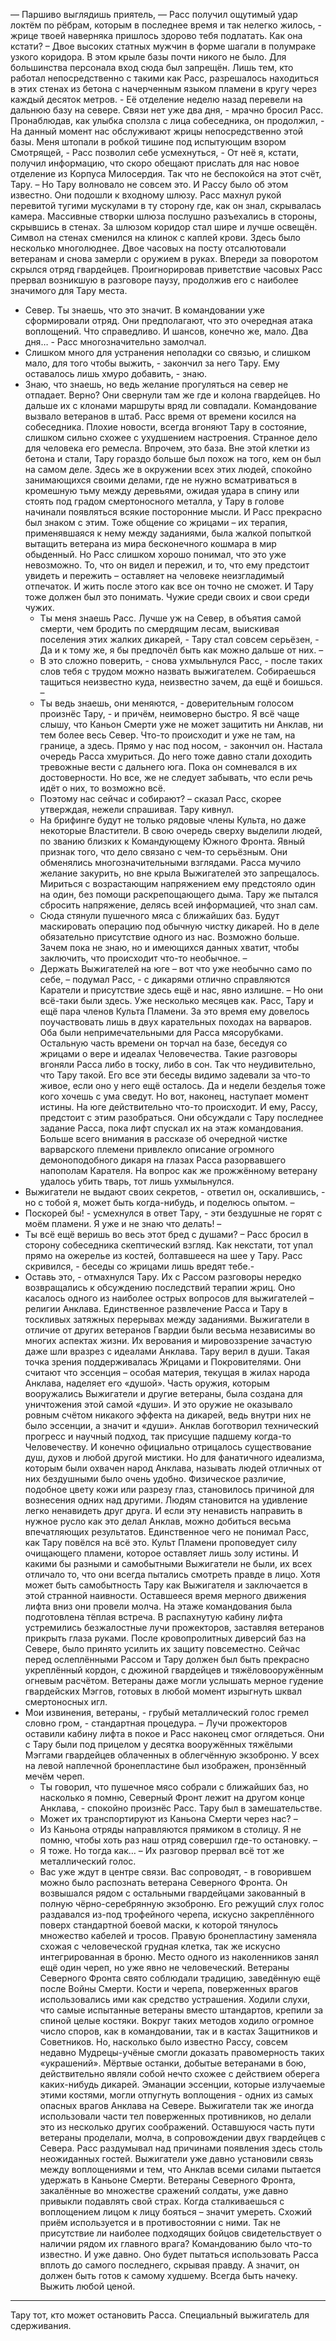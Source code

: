 &mdash; Паршиво выглядишь приятель, &mdash; Расс получил ощутимый удар локтём по рёбрам, которым в последнее время и так нелегко жилось, - жрице твоей наверняка пришлось здорово тебя подлатать. Как она кстати? –
	Двое высоких статных мужчин в форме шагали в полумраке узкого коридора. В этом крыле базы почти никого не было. Для большинства персонала вход сюда был запрещён. Лишь тем, кто работал непосредственно с такими как Расс, разрешалось находиться в этих стенах из бетона с начерченным языком пламени в кругу через каждый десяток метров.
	- Её отделение неделю назад перевели на дальнюю базу на севере. Связи нет уже два дня, - мрачно бросил Расс. Пронаблюдав, как улыбка сползла с лица собеседника, он продолжил, - На данный момент нас обслуживают жрицы непосредственно этой базы. Меня штопали в робкой тишине под испытующим взором Смотрящей, - Расс позволил себе усмехнуться, - От неё я, кстати, получил информацию, что скоро обещают прислать для нас новое отделение из Корпуса Милосердия. Так что не беспокойся на этот счёт, Тару. –
	Но Тару волновало не совсем это. И Рассу было об этом известно. 
Они подошли к входному шлюзу. Расс махнул рукой перевитой тугими мускулами в ту сторону где, как он знал, скрывалась камера. Массивные створки шлюза послушно разъехались в стороны, скрывшись в стенах.
За шлюзом коридор стал шире и лучше освещён. Символ на стенах сменился на клинок с каплей крови. Здесь было несколько многолюднее. Двое часовых на посту отсалютовали ветеранам и снова замерли с оружием в руках. Впереди за поворотом скрылся отряд гвардейцев. Проигнорировав приветствие часовых Расс прервал возникшую в разговоре паузу, продолжив его с наиболее значимого для Тару места.
- Север. Ты знаешь, что это значит. В командовании уже сформировали отряд. Они предполагают, что это очередная атака воплощений. Что справедливо. И шансов, конечно же, мало. Два дня… - Расс многозначительно замолчал.
 - Слишком много для устранения неполадки со связью, и слишком мало, для того чтобы выжить, - закончил за него Тару. Ему оставалось лишь хмуро добавить, - знаю. 
- Знаю, что знаешь, но ведь желание прогуляться на север не отпадает. Верно?
	Они свернули там же где и колона гвардейцев. Но дальше их с клонами маршруты вряд ли совпадали. Командование вызвало ветеранов в штаб.
Расс время от времени косился на собеседника. Плохие новости, всегда вгоняют Тару в состояние, слишком сильно схожее с ухудшением настроения. Странное дело для человека его ремесла. Впрочем, это база. Вне этой клетки из бетона и стали, Тару гораздо больше был похож на того, кем он был на самом деле. Здесь же в окружении всех этих людей, спокойно занимающихся своими делами, где не нужно всматриваться в кромешную тьму между деревьями, ожидая удара в спину или стоять под градом смертоносного металла, у Тару в голове начинали появляться всякие посторонние мысли. И Расс прекрасно был знаком с этим. Тоже общение со жрицами – их терапия, применявшаяся к нему между заданиями, была жалкой попыткой вытащить ветерана из мира бесконечного кошмара в мир обыденный. Но Расс слишком хорошо понимал, что это уже невозможно. То, что он видел и пережил, и то, что ему предстоит увидеть и пережить – оставляет на человеке неизгладимый отпечаток. И жить после этого как все он точно не сможет. И Тару тоже должен был это понимать.
	Чужие среди своих и свои среди чужих.
 	- Ты меня знаешь Расс. Лучше уж на Север, в объятия самой смерти, чем бродить по смердящим лесам, выискивая поселения этих жалких дикарей, - Тару стал совсем серьёзен, - Да и к тому же, я бы предпочёл быть как можно дальше от них. –
	- В это сложно поверить, - снова ухмыльнулся Расс, - после таких слов тебя с трудом можно назвать выжигателем. Собираешься тащиться неизвестно куда, неизвестно зачем, да ещё и боишься. –
	- Ты ведь знаешь, они меняются, - доверительным голосом произнёс Тару, - и причём, неимоверно быстро. Я всё чаще слышу, что Каньон Смерти уже не может защитить ни Анклав, ни тем более весь Север. Что-то происходит и уже не там, на границе, а здесь. Прямо у нас под носом, - закончил он.
	Настала очередь Расса хмуриться. До него тоже давно стали доходить тревожные вести с дальнего юга. Пока он сомневался в их достоверности. Но все, же не следует забывать, что если речь идёт о них, то возможно всё.   
	- Поэтому нас сейчас и собирают? – сказал Расс, скорее утверждая, нежели спрашивая.
	Тару кивнул.
	- На брифинге будут не только рядовые члены Культа, но даже некоторые Властители. В свою очередь сверху выделили людей, по званию близких к Командующему Южного Фронта. Явный признак того, что дело связано с чем-то серьёзным.
	Они обменялись многозначительными взглядами. Расса мучило желание закурить, но вне крыла Выжигателей это запрещалось. Мириться с возрастающим напряжением ему предстояло один на один, без помощи раскрепощающего дыма. Тару же пытался сбросить напряжение, делясь всей информацией, что знал сам.
	- Сюда стянули пушечного мяса с ближайших баз. Будут маскировать операцию под обычную чистку дикарей. Но в деле обязательно присутствие одного из нас. Возможно больше. Зачем пока не знаю, но и имеющихся данных хватит, чтобы заключить, что происходит что-то необычное. –
	- Держать Выжигателей на юге – вот что уже необычно само по себе, – подумал Расс, - с дикарями отлично справляются Каратели и присутствие здесь ещё и нас, явно излишне. –
Но они всё-таки были здесь. Уже несколько месяцев как. Расс, Тару и ещё пара членов Культа Пламени. За это время ему довелось поучаствовать лишь в двух карательных походах на варваров. Оба были непримечательными для Расса мясорубками. Остальную часть времени он торчал на базе, беседуя со жрицами о вере и идеалах Человечества. Такие разговоры вгоняли Расса либо в тоску, либо в сон. Так что неудивительно, что Тару такой. Его все эти беседы видимо задевали за что-то живое, если оно у него ещё осталось. Да и недели безделья тоже кого хочешь с ума сведут. 
Но вот, наконец, наступает момент истины. 
На юге действительно что-то происходит. И ему, Рассу, предстоит с этим разобраться.
Они обсуждали с Тару последнее задание Расса, пока лифт спускал их на этаж командования. Больше всего внимания в рассказе об очередной чистке варварского племени привлекло описание огромного демоноподобного дикаря на глазах Расса разорвавшего напополам Карателя. На вопрос как же прожжённому ветерану удалось убить тварь, тот лишь ухмыльнулся.
- Выжигатели не выдают своих секретов, - ответил он, оскалившись, - но с тобой я, может быть когда-нибудь, и поделюсь опытом. –
- Поскорей бы! - усмехнулся в ответ Тару, - эти бездушные не горят с моём пламени. Я уже и не знаю что делать! –
- Ты всё ещё веришь во весь этот бред с душами? – Расс бросил в сторону собеседника скептический взгляд. Как некстати, тот упал прямо на ожерелье из костей, болтавшееся на шее у Тару. Расс скривился, - беседы со жрицами лишь вредят тебе.-
- Оставь это, -  отмахнулся Тару. Их с Рассом разговоры нередко возвращались к обсуждению последствий терапии жриц. Оно касалось одного из наиболее острых вопросов для выжигателей – религии Анклава. Единственное развлечение Расса и Тару в тоскливых затяжных перерывах между заданиями. 
Выжигатели в отличие от других ветеранов Гвардии были весьма независимы во многих аспектах жизни. Их верования и мировоззрение зачастую даже шли вразрез с идеалами Анклава. Тару верил в души. Такая точка зрения поддерживалась Жрицами и Покровителями. Они считают что эссенция – особая материя, текущая в жилах народа Анклава, наделяет его «душой». Часть оружия, которым вооружались Выжигатели и другие ветераны, была создана для уничтожения этой самой «души». И это оружие не оказывало ровным счётом никакого эффекта на дикарей, ведь внутри них не было эссенции, а значит и «души». Анклав боготворил технический прогресс и научный подход, так присущие падшему когда-то Человечеству. И конечно официально отрицалось существование душ, духов и любой другой мистики. Но для фанатичного идеализма, которым были охвачен народ Анклава, называть людей отличных от них бездушными было очень удобно. Физическое различие, подобное цвету кожи или разрезу глаз, становилось причиной для  вознесения одних над другими. Людям становится на удивление легко ненавидеть друг друга. И если эту ненависть направить в нужное русло как это делал Анклав, можно добиться весьма впечатляющих результатов. 
Единственное чего не понимал Расс, как Тару повёлся на всё это. Культ Пламени проповедует силу очищающего пламени, которое оставляет лишь золу истины. И какими бы разными и самобытными Выжигатели не были, их всех отличало то, что они всегда пытались смотреть правде в лицо. Хотя может быть самобытность Тару как Выжигателя и заключается в этой странной наивности.
Оставшееся время мерного движения лифта вниз они провели молча.
На этаже командования была подготовлена тёплая встреча. В распахнутую кабину лифта устремились безжалостные лучи прожекторов, заставляя ветеранов прикрыть глаза руками. 
После кровопролитных диверсий баз на Севере, было принято усилить их защиту повсеместно. Сейчас перед ослеплёнными Рассом и Тару должен был быть прекрасно укреплённый кордон, с дюжиной гвардейцев и тяжёловооружённым огневым расчётом. Ветераны даже могли услышать мерное гудение гвардейских Мэггов, готовых в любой момент изрыгнуть шквал смертоносных игл.
- Мои извинения, ветераны, - грубый металлический голос гремел словно гром, - стандартная процедура. –
 	Лучи прожекторов оставили кабину лифта в покое и Расс наконец смог оглядеться. Они с Тару были под прицелом у десятка вооружённых тяжёлыми Мэггами гвардейцев облаченных в облегчённую экзоброню. У всех на левой наплечной бронепластине был изображен, пронзённый мечём череп. 
	- Ты говорил, что пушечное мясо собрали с ближайших баз, но насколько я помню, Северный Фронт лежит на другом конце Анклава, - спокойно произнёс Расс. Тару был в замешательстве.
	- Может их транспортируют из Каньона Смерти через нас? – 
	- Из Каньона отряды направляются прямиком в столицу. Я не помню, чтобы хоть раз наш отряд совершил где-то остановку. – 
	- Я тоже. Но тогда как… –
	Их разговор прервал всё тот же металлический голос.
	- Вас уже ждут в центре связи. Вас сопроводят, - в говорившем можно было распознать ветерана Северного Фронта. Он возвышался рядом с остальными гвардейцами закованный в полную чёрно-серебрянную экзоброню. Его режущий слух голос раздавался из-под трофейного черепа, искусно закреплённого поверх стандартной боевой маски, к которой тянулось множество кабелей и тросов. Правую бронепластину заменяла схожая с человеческой грудная клетка, так же искусно интегрированная в броню. Место одного из наколенников занял ещё один череп, но уже явно не человеческий. 
Ветераны Северного Фронта свято соблюдали традицию, заведённую ещё после Войны Смерти. Кости и черепа, поверженных врагов использовались ими как средство устрашения. Ходили слухи, что самые испытанные ветераны вместо штандартов, крепили за спиной целые костяки. Вокруг таких методов ходило огромное число споров, как в командовании, так и в кастах Защитников и Советников. Но, насколько было известно Рассу, совсем недавно Мудрецы-учёные смогли доказать правомерность таких «украшений». Мёртвые останки, добытые ветеранами в бою, действительно являли собой нечто схожее с действием оберега каких-нибудь дикарей. Эманации эссенции, которые излучаемые этими костями, могли отпугнуть воплощения - одних из самых опасных врагов Анклава на Севере. Выжигатели так же иногда использовали части тел поверженных противников, но делали это из несколько других соображений.
Оставшуюся часть пути ветераны проделали, молча, в сопровождении двух гвардейцев с Севера. Расс раздумывал над причинами появления здесь столь неожиданных гостей. Выжигатели уже давно установили связь между воплощениями и тем, что Анклав всеми силами пытается удержать в Каньоне Смерти. Ветераны Северного Фронта, закалённые во множестве сражений солдаты, уже давно привыкли подавлять свой страх. Когда сталкиваешься с воплощением лицом к лицу бояться – значит умереть. Схожий приём используется и в противостоянии с ними. Так не присутствие ли наиболее подходящих бойцов свидетельствует о наличии рядом их главного врага? Командованию было что-то известно. И уже давно. Оно будет пытаться использовать Расса вплоть до самого последнего, скрывая правду. А значит, он должен быть готов к самому худшему. 
Всегда быть начеку. Выжить любой ценой.

---

Тару тот, кто может остановить Расса. Специальный выжигатель для сдерживания.
